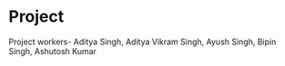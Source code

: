 # Project
Project workers- Aditya Singh, Aditya Vikram Singh, Ayush Singh, Bipin Singh, Ashutosh Kumar 
